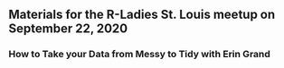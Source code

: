 ## Materials for the R-Ladies St. Louis meetup on September 22, 2020

### How to Take your Data from Messy to Tidy with Erin Grand
